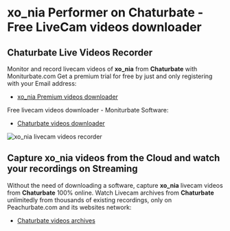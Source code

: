 # xo_nia Performer on Chaturbate - Free LiveCam videos downloader

## Chaturbate Live Videos Recorder

Monitor and record livecam videos of **xo_nia** from **Chaturbate** with Moniturbate.com
Get a premium trial for free by just and only registering with your Email address:
* [xo_nia Premium videos downloader](https://moniturbate.com/request-demo-licence-key.html)

Free livecam videos downloader - Moniturbate Software:
* [Chaturbate videos downloader](https://moniturbate.com/moniturbate-download-software.html)

![xo_nia livecam videos recorder](https://peachurnet.com/templates/moniturbate-software.png)


## Capture xo_nia videos from the Cloud and watch your recordings on Streaming

Without the need of downloading a software, capture **xo_nia** livecam videos from **Chaturbate** 100% online.
Watch Livecam archives from **Chaturbate** unlimitedly from thousands of existing recordings, only on Peachurbate.com and its websites network:
* [Chaturbate videos archives](https://peachurnet.com/)